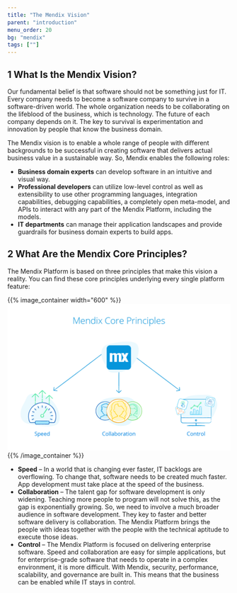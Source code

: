 ```yaml
---
title: "The Mendix Vision"
parent: "introduction"
menu_order: 20
bg: "mendix"
tags: [""]
---
```


## 1 What Is the Mendix Vision?

Our fundamental belief is that software should not be something just for IT. Every company needs to become a software company to survive in a software-driven world. The whole organization needs to be collaborating on the lifeblood of the business, which is technology. The future of each company depends on it. The key to survival is experimentation and innovation by people that know the business domain.

The Mendix vision is to enable a whole range of people with different backgrounds to be successful in creating software that delivers actual business value in a sustainable way. So, Mendix enables the following roles:

 * **Business domain experts** can develop software in an intuitive and visual way.
 * **Professional developers** can utilize low-level control as well as extensibility to use other programming languages, integration capabilities, debugging capabilities, a completely open meta-model, and APIs to interact with any part of the Mendix Platform, including the models.
 * **IT departments** can manage their application landscapes and provide guardrails for business domain experts to build apps.

## 2 What Are the Mendix Core Principles?

The Mendix Platform is based on three principles that make this vision a reality. You can find these core principles underlying every single platform feature:

{{% image_container width="600" %}}
![](attachments/core-principles.png)
{{% /image_container %}}

* **Speed** – In a world that is changing ever faster, IT backlogs are overflowing. To change that, software needs to be created much faster. App development must take place at the speed of the business.
* **Collaboration** – The talent gap for software development is only widening. Teaching more people to program will not solve this, as the gap is exponentially growing. So, we need to involve a much broader audience in software development. They key to faster and better software delivery is collaboration. The Mendix Platform brings the people with ideas together with the people with the technical aptitude to execute those ideas.
* **Control** – The Mendix Platform is focused on delivering enterprise software. Speed and collaboration are easy for simple applications, but for enterprise-grade software that needs to operate in a complex environment, it is more difficult. With Mendix, security, performance, scalability, and governance are built in. This means that the business can be enabled while IT stays in control.
